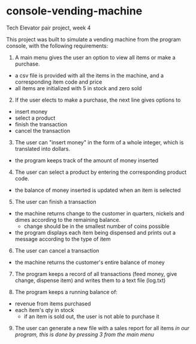 # console-vending-machine
Tech Elevator pair project, week 4

This project was built to simulate a vending machine from the program console, with the following requirements:

1. A main menu gives the user an option to view all items or make a purchase.
  - a csv file is provided with all the items in the machine, and a corresponding item code and price
  - all items are initialized with 5 in stock and zero sold

2. If the user elects to make a purchase, the next line gives options to 
  - insert money
  - select a product
  - finish the transaction
  - cancel the transaction
  
3. The user can "insert money" in the form of a whole integer, which is translated into dollars.
  - the program keeps track of the amount of money inserted
 
4. The user can select a product by entering the corresponding product code.
  - the balance of money inserted is updated when an item is selected
  
5. The user can finish a transaction
  - the machine returns change to the customer in quarters, nickels and dimes according to the remaining balance.
    - change should be in the smallest number of coins possible
  - the program displays each item being dispensed and prints out a message according to the type of item
  
6. The user can cancel a transaction
  - the machine returns the customer's entire balance of money
  
7. The program keeps a record of all transactions (feed money, give change, dispense item) and writes them to a text file (log.txt)

8. The program keeps a running balance of:
  - revenue from items purchased
  - each item's qty in stock
    - if an item is sold out, the user is not able to purchase it

9. The user can generate a new file with a sales report for all items *in our program, this is done by pressing 3 from the main menu*
